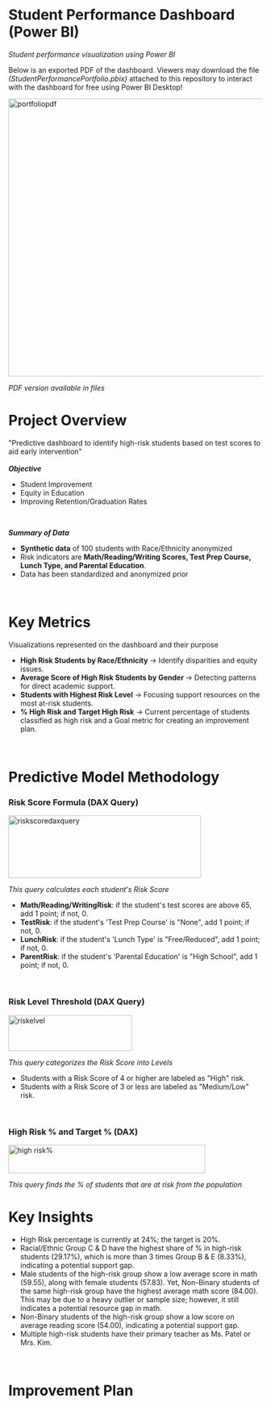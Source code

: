 # Student Performance Dashboard (Power BI)
*Student performance visualization using Power BI*


Below is an exported PDF of the dashboard. Viewers may download the file *(StudentPerformancePortfolio.pbix)* attached to this repository to interact with the dashboard for free using Power BI Desktop!

<img width="983" height="551" alt="portfoliopdf" src="https://github.com/user-attachments/assets/90fcb16d-fa31-4286-8c95-b8eff217e6eb" />

*PDF version available in files*

# Project Overview
"Predictive dashboard to identify high-risk students based on test scores to aid early intervention" <br> <br>
***Objective***
- Student Improvement
- Equity in Education
- Improving Retention/Graduation Rates
<br>

***Summary of Data*** <br>
- **Synthetic data** of 100 students with Race/Ethnicity anonymized
- Risk indicators are **Math/Reading/Writing Scores, Test Prep Course, Lunch Type, and Parental Education**.
- Data has been standardized and anonymized prior
<br>

# Key Metrics
Visualizations represented on the dashboard and their purpose
- **High Risk Students by Race/Ethnicity** -> Identify disparities and equity issues.
- **Average Score of High Risk Students by Gender** -> Detecting patterns for direct academic support.
- **Students with Highest Risk Level** -> Focusing support resources on the most at-risk students.
- **% High Risk and Target High Risk** -> Current percentage of students classified as high risk and a Goal metric for creating an improvement plan.
<br>

# Predictive Model Methodology 
### Risk Score Formula (DAX Query)
<img width="382" height="124" alt="riskscoredaxquery" src="https://github.com/user-attachments/assets/8eeec957-37e8-405d-bce4-f25222d655f8" />
<br>

*This query calculates each student's Risk Score*
- **Math/Reading/WritingRisk**: if the student's test scores are above 65, add 1 point; if not, 0.
- **TestRisk**: if the student's 'Test Prep Course' is "None", add 1 point; if not, 0.
- **LunchRisk**: if the student's 'Lunch Type' is "Free/Reduced", add 1 point; if not, 0.
- **ParentRisk**: if the student's 'Parental Education' is "High School", add 1 point; if not, 0.
<br>

### Risk Level Threshold (DAX Query)
<img width="245" height="71" alt="riskelvel" src="https://github.com/user-attachments/assets/64c92d5b-b662-4fe0-bb68-27cf01cdd468" />
<br>

*This query categorizes the Risk Score into Levels*
- Students with a Risk Score of 4 or higher are labeled as "High" risk.
- Students with a Risk Score of 3 or less are labeled as "Medium/Low" risk.
<br>

### High Risk % and Target % (DAX)
<img width="390" height="56" alt="high risk%" src="https://github.com/user-attachments/assets/ccc578f6-3525-4627-8d07-d98a4cbf6e4c" />

*This query finds the % of students that are at risk from the population*
<br>

# Key Insights
- High Risk percentage is currently at 24%; the target is 20%.
- Racial/Ethnic Group C & D have the highest share of % in high-risk students (29.17%), which is more than 3 times Group B & E (8.33%), indicating a potential support gap.
- Male students of the high-risk group show a low average score in math (59.55), along with female students (57.83). Yet, Non-Binary students of the same high-risk group have the highest average math score (84.00). This may be due to a heavy outlier or sample size; however, it still indicates a potential resource gap in math.
- Non-Binary students of the high-risk group show a low score on average reading score (54.00), indicating a potential support gap.
- Multiple high-risk students have their primary teacher as Ms. Patel or Mrs. Kim.
<br>

# Improvement Plan

